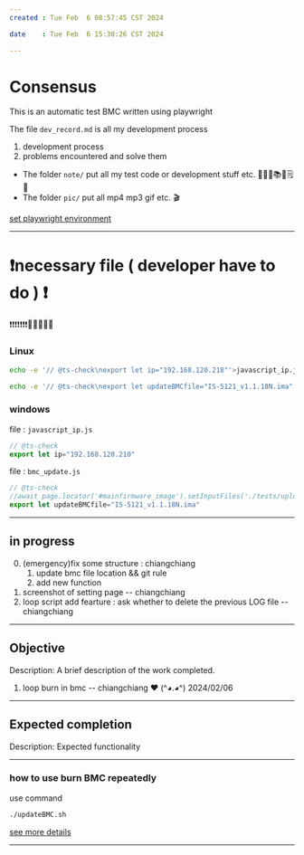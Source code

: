 ```yaml
---
created : Tue Feb  6 08:57:45 CST 2024

date    : Tue Feb  6 15:30:26 CST 2024

---
```

# Consensus
This is an automatic test BMC written using playwright

The file `dev_record.md` is all my development process
1. development process
2. problems encountered and solve them

+ The folder `note/` put all my test code or development stuff etc.  📜📄📑📚🧾🗒️📝
+ The folder `pic/` put all mp4 mp3 gif etc. 🎬

[set playwright environment](http://sd20-server.aewin.com:3000/_67u42-XQvisBUMef1VGeQ)

---
# ❗necessary file ( developer  have to do ) ❗
❗❗❗❗❗❗❗🧬🧬🧬🧬🧬
### Linux
```bash
echo -e '// @ts-check\nexport let ip="192.168.120.218"'>javascript_ip.js
```
```bash
echo -e '// @ts-check\nexport let updateBMCfile="IS-5121_v1.1.18N.ima"'>bmc_update.js
```


### windows
file : `javascript_ip.js`
```js
// @ts-check
export let ip="192.168.120.210"
```
file : `bmc_update.js`
```js
// @ts-check
//await page.locator('#mainfirmware_image').setInputFiles('./tests/uploadFiles/IS-5121_v1.1.18N.ima');
export let updateBMCfile="IS-5121_v1.1.18N.ima"
```


---
## in progress
0. (emergency)fix some structure : chiangchiang 
	1. update bmc file location && git rule 
	2. add new function 
1. screenshot of setting page    -- chiangchiang 
2. loop script add fearture : ask whether to delete the previous LOG file --chiangchiang

---
## Objective
Description: A brief description of the work completed.
1. loop burn in bmc				-- chiangchiang  ❤️  (^◕.◕^)   2024/02/06

---
## Expected completion
Description: Expected functionality


---
###  how to use burn BMC repeatedly
use command
```bash
./updateBMC.sh
```
[see more details](http://sd20-server.aewin.com:3000/7d_073JjTEiIFLKFqkMNsw)

---
